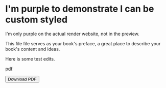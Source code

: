 # I'm purple to demonstrate I can be custom styled

I'm only purple on the actual render website, not in the preview.

This file file serves as your book's preface, a great place to describe your book's content and ideas.

Here is some test edits.

[pdf](https://www.gitbook.com/download/pdf/book/sibyl229/testing/v/release-0.0.1)

<button id="download-pdf">Download PDF</button>

<script   src="https://code.jquery.com/jquery-1.12.4.min.js"   integrity="sha256-ZosEbRLbNQzLpnKIkEdrPv7lOy9C27hHQ+Xp8a4MxAQ="   crossorigin="anonymous"></script>

<script>
$('#download-pdf').click(function(){
  var selected = $('.versions-select option:selected');
  var version = 'master';
  // var versionText;
  if (selected) {
    version = selected.val();
    // versionText = selected.versionText();
  }
  window.location.href = 'https://www.gitbook.com/download/pdf/book/sibyl229/testing/v/' + version;
  console.log(version);
});
</script>